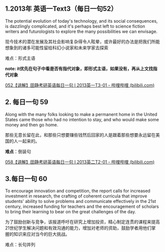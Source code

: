## 1.2013年 英语一Text3（每日一句52）

The potential evolution of today's technology, and its social consequences, is dazzlingly complicated, and it's perhaps best left to science fiction writers and futurologists to explore the many possibilities we can envisage.

现今技术的潜在发展及其社会影响复杂得令人眩晕，或许最好的办法是把我们所能想象到的诸多可能性留给科幻小说家和未来学家去探索 

难点：形式主语

**note: it优先在句子中看是否有指代对象，即形式主语，如果没有，再从上文找指代对象**

[052【讲解】田静考研英语每日一句 I 2013英一T3-01 - 哔哩哔哩 (bilibili.com)](https://www.bilibili.com/read/cv16592243?from=note)

## 2. 每日一句 59

Along with the many folks looking to make a permanent home in the United States came those who had no intention to stay, and who would make some money and then go home.

那些无意长留在此，和那些只想要赚些钱然后回家的人是跟着那些想要永远留在美国的人一起来的。

**难点**：倒装句

[058【讲解】田静考研英语每日一句 I 2013英二T2-01 - 哔哩哔哩 (bilibili.com)](https://www.bilibili.com/read/cv16704598?from=note)

## 3.每日一句 60

To encourage innovation and competition, the report calls for increased investment in research, the crafting of coherent curricula that improve students' ability to solve problems and communicate effectively in the 21st century, increased funding for teachers and the encouragement of scholars to bring their learning to bear on the great challenges of the day. 

为了鼓励创新与竞争，该报道呼吁在研究上增加投资，精心制定连贯的课程来提高21世纪学生解决问题和有效沟通的能力，增加对老师的资助，鼓励学者用他们掌握的知识来应对当今的巨大挑战。

难点：长句并列

